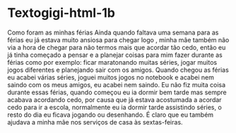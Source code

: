# Textogigi-html-1b

Como foram as minhas férias
  Ainda quando faltava uma semana para as
férias eu já estava muito ansiosa para 
chegar logo , minha mãe também não via a 
hora de chegar para não termos mais que 
acordar tão cedo, então eu já tinha começado
a pensar e a planejar coisas para mim fazer 
durante as férias como por exemplo: ficar
maratonando muitas séries, jogar muitos 
jogos diferentes e planejando sair com os 
amigos.
  Quando chegou as férias eu acabei várias 
séries, joguei muitos jogos no notebook e
 acabei nem saindo com os meus amigos, eu 
acabei nem saindo. Eu não fiz muita coisa 
durante essas férias,  quando começou eu ia 
dormir bem tarde mas sempre acabava acordando
cedo, por causa que já estava acostumada a 
acordar cedo para ir a escola, normalmente 
eu ia dormir tarde assistindo séries, o resto
do dia eu ficava jogando ou desenhando. É 
claro que eu também ajudava a minha mãe nos 
serviços de casa às sextas-feiras. 
